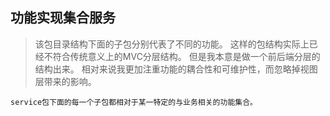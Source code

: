 ## 功能实现集合服务

> 该包目录结构下面的子包分别代表了不同的功能。
这样的包结构实际上已经不符合传统意义上的MVC分层结构。
但是我本意是做一个前后端分层的结构出来。
相对来说我更加注重功能的耦合性和可维护性，而忽略掉视图层带来的影响。

    service包下面的每一个子包都相对于某一特定的与业务相关的功能集合。


